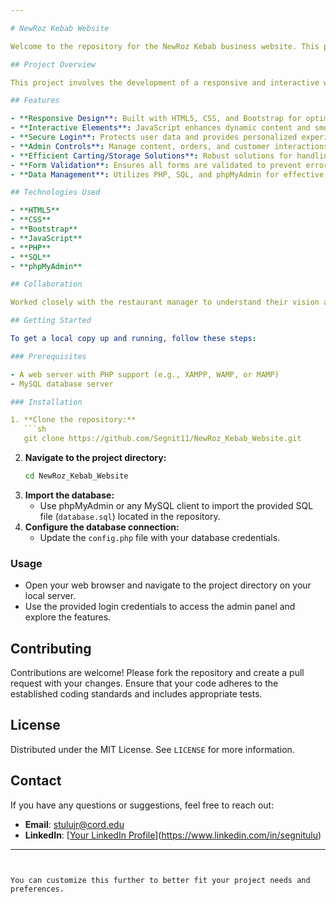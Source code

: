 ```yaml
---

# NewRoz Kebab Website

Welcome to the repository for the NewRoz Kebab business website. This project is designed to enhance the local restaurant around the city I live in to reach and customer engagement through a user-friendly and feature-rich online presence.

## Project Overview

This project involves the development of a responsive and interactive website for NewRoz Kebab. The site is tailored to offer an excellent user experience, streamline restaurant operations, and improve customer satisfaction.

## Features

- **Responsive Design**: Built with HTML5, CSS, and Bootstrap for optimal performance on all devices.
- **Interactive Elements**: JavaScript enhances dynamic content and smooth navigation.
- **Secure Login**: Protects user data and provides personalized experiences.
- **Admin Controls**: Manage content, orders, and customer interactions efficiently.
- **Efficient Carting/Storage Solutions**: Robust solutions for handling orders and managing cart items.
- **Form Validation**: Ensures all forms are validated to prevent errors and improve user experience.
- **Data Management**: Utilizes PHP, SQL, and phpMyAdmin for effective data management.

## Technologies Used

- **HTML5**
- **CSS**
- **Bootstrap**
- **JavaScript**
- **PHP**
- **SQL**
- **phpMyAdmin**

## Collaboration

Worked closely with the restaurant manager to understand their vision and preferences. Integrated regular feedback to ensure the final product met all expectations and provided effective solutions.

## Getting Started

To get a local copy up and running, follow these steps:

### Prerequisites

- A web server with PHP support (e.g., XAMPP, WAMP, or MAMP)
- MySQL database server

### Installation

1. **Clone the repository:**
   ```sh
   git clone https://github.com/Segnit11/NewRoz_Kebab_Website.git
   ```
2. **Navigate to the project directory:**
   ```sh
   cd NewRoz_Kebab_Website
   ```
3. **Import the database:**
   - Use phpMyAdmin or any MySQL client to import the provided SQL file (`database.sql`) located in the repository.
4. **Configure the database connection:**
   - Update the `config.php` file with your database credentials.

### Usage

- Open your web browser and navigate to the project directory on your local server.
- Use the provided login credentials to access the admin panel and explore the features.

## Contributing

Contributions are welcome! Please fork the repository and create a pull request with your changes. Ensure that your code adheres to the established coding standards and includes appropriate tests.

## License

Distributed under the MIT License. See `LICENSE` for more information.

## Contact

If you have any questions or suggestions, feel free to reach out:

- **Email**: [stulujr@cord.edu](mailto:stulujr@cord.edu)
- **LinkedIn**: [[Your LinkedIn Profile](https://linkedin.com/in/segnitulu)](https://www.linkedin.com/in/segnitulu)

---
```


You can customize this further to better fit your project needs and preferences.
